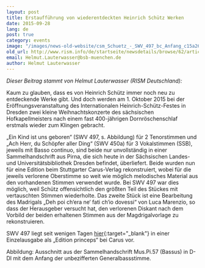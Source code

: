 ```yaml
---
layout: post
title: Erstaufführung von wiederentdeckten Heinrich Schütz Werken
date: 2015-09-28
lang: de
post: true
category: events
image: "/images/news-old-website/csm_Schuetz_-_SWV_497_bc_Anfang_c15a261727.jpg"
old_url: http://www.rism.info/de/startseite/newsdetails/browse/62/article/64/premieres-of-rediscovered-heinrich-schuetz-works.html
email: Helmut.Lauterwasser@bsb-muenchen.de
author: Helmut Lauterwasser
---
```

_Dieser Beitrag stammt von Helmut Lauterwasser (RISM Deutschland):_


Kaum zu glauben, dass es von Heinrich Schütz immer noch neu zu entdeckende Werke gibt. Und doch werden am 1. Oktober 2015 bei der Eröffnungsveranstaltung des Internationalen Heinrich-Schütz-Festes in Dresden zwei kleine Weihnachtskonzerte des sächsischen Hofkapellmeisters nach einem fast 400-jährigen Dornröschenschlaf erstmals wieder zum Klingen gebracht.

„Ein Kind ist uns geboren“ (SWV 497, s. Abbildung) für 2 Tenorstimmen und „Ach Herr, du Schöpfer aller Ding“ (SWV 450a) für 3 Vokalstimmen (SSB), jeweils mit Basso continuo, sind beide nur unvollständig in einer Sammelhandschrift aus Pirna, die sich heute in der Sächsischen Landes- und Universitätsbibliothek Dresden befindet, überliefert. Beide wurden nun für eine Edition beim Stuttgarter Carus-Verlag rekonstruiert, wobei für die jeweils verlorene Oberstimme so weit wie möglich melodisches Material aus den vorhandenen Stimmen verwendet wurde. Bei SWV 497 war dies möglich, weil Schütz offensichtlich den größten Teil des Stückes mit vertauschten Stimmen wiederholte. Das zweite Stück ist eine Bearbeitung des Madrigals „Deh poi ch‘era ne‘ fati ch‘io dovessi“ von Luca Marenzio, so dass der Herausgeber versucht hat, den verlorenen Diskant nach dem Vorbild der beiden erhaltenen Stimmen aus der Magdrigalvorlage zu rekonstruieren.


SWV 497 liegt seit wenigen Tagen [hier](https://www.carus-verlag.com/komponisten/schuetz/heinrich-schuetz-ein-kind-ist-uns-geboren.html?redirected=1){:target="_blank"} in einer Einzelausgabe als „Edition princeps“ bei Carus vor.

Abbildung: Ausschnitt aus der Sammelhandschrift Mus.Pi.57 (Bassus) in D-Dl mit dem Anfang der unbezifferten Generalbassstimme.


